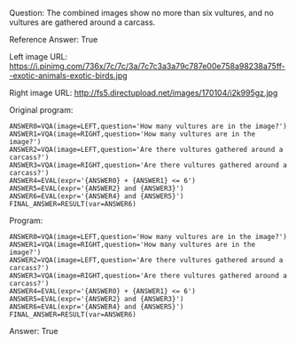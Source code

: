 Question: The combined images show no more than six vultures, and no vultures are gathered around a carcass.

Reference Answer: True

Left image URL: https://i.pinimg.com/736x/7c/7c/3a/7c7c3a3a79c787e00e758a98238a75ff--exotic-animals-exotic-birds.jpg

Right image URL: http://fs5.directupload.net/images/170104/i2k995gz.jpg

Original program:

```
ANSWER0=VQA(image=LEFT,question='How many vultures are in the image?')
ANSWER1=VQA(image=RIGHT,question='How many vultures are in the image?')
ANSWER2=VQA(image=LEFT,question='Are there vultures gathered around a carcass?')
ANSWER3=VQA(image=RIGHT,question='Are there vultures gathered around a carcass?')
ANSWER4=EVAL(expr='{ANSWER0} + {ANSWER1} <= 6')
ANSWER5=EVAL(expr='{ANSWER2} and {ANSWER3}')
ANSWER6=EVAL(expr='{ANSWER4} and {ANSWER5}')
FINAL_ANSWER=RESULT(var=ANSWER6)
```
Program:

```
ANSWER0=VQA(image=LEFT,question='How many vultures are in the image?')
ANSWER1=VQA(image=RIGHT,question='How many vultures are in the image?')
ANSWER2=VQA(image=LEFT,question='Are there vultures gathered around a carcass?')
ANSWER3=VQA(image=RIGHT,question='Are there vultures gathered around a carcass?')
ANSWER4=EVAL(expr='{ANSWER0} + {ANSWER1} <= 6')
ANSWER5=EVAL(expr='{ANSWER2} and {ANSWER3}')
ANSWER6=EVAL(expr='{ANSWER4} and {ANSWER5}')
FINAL_ANSWER=RESULT(var=ANSWER6)
```
Answer: True

